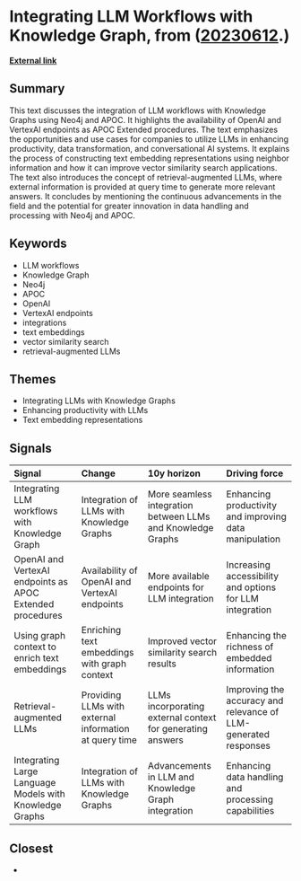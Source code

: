 # __Integrating LLM Workflows with Knowledge Graph__, from ([20230612](https://kghosh.substack.com/p/20230612).)

__[External link](https://towardsdatascience.com/integrate-llm-workflows-with-knowledge-graph-using-neo4j-and-apoc-27ef7e9900a2)__



## Summary

This text discusses the integration of LLM workflows with Knowledge Graphs using Neo4j and APOC. It highlights the availability of OpenAI and VertexAI endpoints as APOC Extended procedures. The text emphasizes the opportunities and use cases for companies to utilize LLMs in enhancing productivity, data transformation, and conversational AI systems. It explains the process of constructing text embedding representations using neighbor information and how it can improve vector similarity search applications. The text also introduces the concept of retrieval-augmented LLMs, where external information is provided at query time to generate more relevant answers. It concludes by mentioning the continuous advancements in the field and the potential for greater innovation in data handling and processing with Neo4j and APOC.

## Keywords

* LLM workflows
* Knowledge Graph
* Neo4j
* APOC
* OpenAI
* VertexAI endpoints
* integrations
* text embeddings
* vector similarity search
* retrieval-augmented LLMs

## Themes

* Integrating LLMs with Knowledge Graphs
* Enhancing productivity with LLMs
* Text embedding representations

## Signals

| Signal                                                    | Change                                                 | 10y horizon                                                 | Driving force                                                   |
|:----------------------------------------------------------|:-------------------------------------------------------|:------------------------------------------------------------|:----------------------------------------------------------------|
| Integrating LLM workflows with Knowledge Graph            | Integration of LLMs with Knowledge Graphs              | More seamless integration between LLMs and Knowledge Graphs | Enhancing productivity and improving data manipulation          |
| OpenAI and VertexAI endpoints as APOC Extended procedures | Availability of OpenAI and VertexAI endpoints          | More available endpoints for LLM integration                | Increasing accessibility and options for LLM integration        |
| Using graph context to enrich text embeddings             | Enriching text embeddings with graph context           | Improved vector similarity search results                   | Enhancing the richness of embedded information                  |
| Retrieval-augmented LLMs                                  | Providing LLMs with external information at query time | LLMs incorporating external context for generating answers  | Improving the accuracy and relevance of LLM-generated responses |
| Integrating Large Language Models with Knowledge Graphs   | Integration of LLMs with Knowledge Graphs              | Advancements in LLM and Knowledge Graph integration         | Enhancing data handling and processing capabilities             |

## Closest

* 